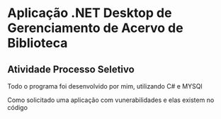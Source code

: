 <h1> Aplicação .NET Desktop de Gerenciamento de Acervo de Biblioteca</h1>

<h2> Atividade Processo Seletivo </h2>


<p> Todo o programa foi desenvolvido por mim, utilizando C# e MYSQl </p>
<p> Como solicitado uma aplicação com vunerabilidades e elas existem no código </p>
